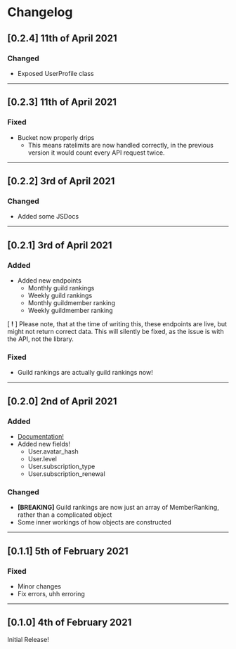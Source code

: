 Changelog
===

[0.2.4] 11th of April 2021
--
### Changed
- Exposed UserProfile class

---

[0.2.3] 11th of April 2021
---
### Fixed
- Bucket now properly drips
    - This means ratelimits are now handled correctly, in the previous version it would count every API request twice.

---

[0.2.2] 3rd of April 2021
---
### Changed
- Added some JSDocs

---

[0.2.1] 3rd of April 2021
---
### Added
- Added new endpoints
  - Monthly guild rankings
  - Weekly guild rankings
  - Monthly guildmember ranking
  - Weekly guildmember ranking

[ **!** ] Please note, that at the time of writing this, these endpoints are live, but might not return correct data. This will silently be fixed, as the issue is with the API, not the library.

### Fixed
- Guild rankings are actually guild rankings now!

---

[0.2.0] 2nd of April 2021
---
### Added
- [Documentation!](https://docs.theevilsocks.com/tatsu/)
- Added new fields!
  - User.avatar_hash
  - User.level
  - User.subscription_type
  - User.subscription_renewal
  

### Changed
- **[BREAKING]** Guild rankings are now just an array of MemberRanking, rather than a complicated object
- Some inner workings of how objects are constructed

---

[0.1.1] 5th of February 2021
---
### Fixed
- Minor changes  
- Fix errors, uhh erroring

---

[0.1.0] 4th of February 2021
---
Initial Release!